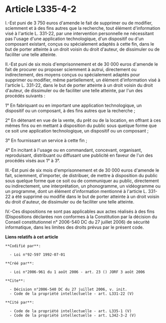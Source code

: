 # Article L335-4-2

I.-Est puni de 3 750 euros d'amende le fait de supprimer ou de modifier, sciemment et à des fins autres que la recherche,
tout élément d'information visé à l'article L. 331-22, par une intervention personnelle ne nécessitant pas l'usage d'une
application technologique, d'un dispositif ou d'un composant existant, conçus ou spécialement adaptés à cette fin, dans le
but de porter atteinte à un droit voisin du droit d'auteur, de dissimuler ou de faciliter une telle atteinte. 

II.-Est puni de six mois d'emprisonnement et de 30 000 euros d'amende le fait de procurer ou proposer sciemment à autrui,
directement ou indirectement, des moyens conçus ou spécialement adaptés pour supprimer ou modifier, même partiellement, un
élément d'information visé à l'article L. 331-22, dans le but de porter atteinte à un droit voisin du droit d'auteur, de
dissimuler ou de faciliter une telle atteinte, par l'un des procédés suivants : 

1° En fabriquant ou en important une application technologique, un dispositif ou un composant, à des fins autres que la
recherche ; 

2° En détenant en vue de la vente, du prêt ou de la location, en offrant à ces mêmes fins ou en mettant à disposition du
public sous quelque forme que ce soit une application technologique, un dispositif ou un composant ; 

3° En fournissant un service à cette fin ; 

4° En incitant à l'usage ou en commandant, concevant, organisant, reproduisant, distribuant ou diffusant une publicité en
faveur de l'un des procédés visés aux 1° à 3°. 

III.-Est puni de six mois d'emprisonnement et de 30 000 euros d'amende le fait, sciemment, d'importer, de distribuer, de
mettre à disposition du public sous quelque forme que ce soit ou de communiquer au public, directement ou indirectement, une
interprétation, un phonogramme, un vidéogramme ou un programme, dont un élément d'information mentionné à l'article L. 331-22
a été supprimé ou modifié dans le but de porter atteinte à un droit voisin du droit d'auteur, de dissimuler ou de faciliter
une telle atteinte. 

IV.-Ces dispositions ne sont pas applicables aux actes réalisés à des fins (Dispositions déclarées non conformes à la
Constitution par la décision du Conseil constitutionnel n° 2006-540 DC du 27 juillet 2006) de sécurité informatique, dans les
limites des droits prévus par le présent code.

**Liens relatifs à cet article**

	**Codifié par**:

	  - Loi n°92-597 1992-07-01

	**Créé par**:

	  - Loi n°2006-961 du 1 août 2006 - art. 23 () JORF 3 août 2006

	**Cite**:

	  - Décision n°2006-540 DC du 27 juillet 2006, v. init.
	  - Code de la propriété intellectuelle - art. L331-22 (V)

	**Cité par**:

	  - Code de la propriété intellectuelle - art. L335-1 (V)
	  - Code de la propriété intellectuelle - art. L342-3-2 (V)

